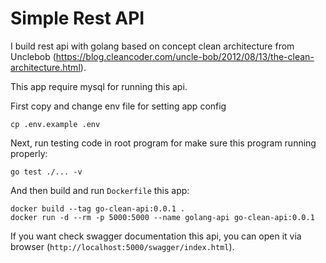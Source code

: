 # Simple Rest API

I build rest api with golang based on concept clean architecture from Unclebob (https://blog.cleancoder.com/uncle-bob/2012/08/13/the-clean-architecture.html).

This app require mysql for running this api.

First copy and change env file for setting app config

```shell
cp .env.example .env
```

Next, run testing code in root program for make sure this program running properly:

```shell
go test ./... -v
```

And then build and run `Dockerfile` this app:

```shell
docker build --tag go-clean-api:0.0.1 .
docker run -d --rm -p 5000:5000 --name golang-api go-clean-api:0.0.1
```

If you want check swagger documentation this api, you can open it via browser (`http://localhost:5000/swagger/index.html`).


